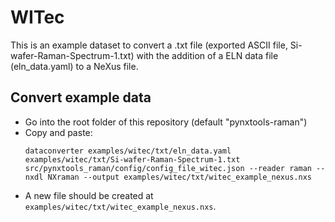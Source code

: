 # WITec


This is an example dataset to convert a .txt file (exported ASCII file,
Si-wafer-Raman-Spectrum-1.txt) with the addition of a ELN data file (eln_data.yaml)
to a NeXus file.

## Convert example data
- Go into the root folder of this repository (default "pynxtools-raman")
- Copy and paste:
    ```
    dataconverter examples/witec/txt/eln_data.yaml examples/witec/txt/Si-wafer-Raman-Spectrum-1.txt src/pynxtools_raman/config/config_file_witec.json --reader raman --nxdl NXraman --output examples/witec/txt/witec_example_nexus.nxs
    ```
- A new file should be created at `examples/witec/txt/witec_example_nexus.nxs`.
